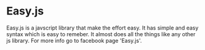 # Easy.js
Easy.js is a javscript library that make the effort easy. It has simple and easy syntax which is easy to remeber.
It almost does all the things like any other js library.
For more info go to facebook page 'Easy.js'.
